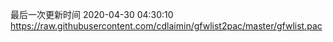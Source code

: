 最后一次更新时间 2020-04-30 04:30:10
https://raw.githubusercontent.com/cdlaimin/gfwlist2pac/master/gfwlist.pac


